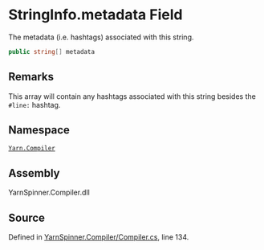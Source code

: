 # StringInfo.metadata Field

The metadata (i.e. hashtags) associated with this string.


```csharp
public string[] metadata
```
## Remarks

This array will contain any hashtags associated with this
string besides the `#line:` hashtag.




## Namespace
[`Yarn.Compiler`](/api/csharp/yarn.compiler/README.md)

## Assembly
YarnSpinner.Compiler.dll

## Source
Defined in [YarnSpinner.Compiler/Compiler.cs](https://github.com/YarnSpinnerTool/YarnSpinner//blob/develop/YarnSpinner.Compiler/Compiler.cs#L134), line 134.
